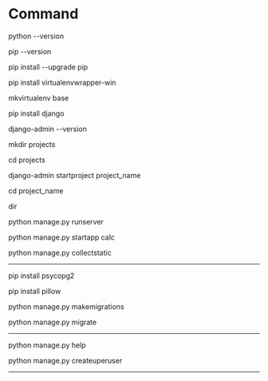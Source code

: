 # Command

python --version

pip --version

pip install --upgrade pip

pip install virtualenvwrapper-win

mkvirtualenv base

pip install django

django-admin --version

mkdir projects

cd projects

django-admin startproject project_name

cd project_name

dir

python manage.py runserver

python manage.py startapp calc
 
python manage.py collectstatic

-------------------------------------
pip install psycopg2

pip install pillow

python manage.py makemigrations

python manage.py migrate

-------------------------------------
python manage.py help

python manage.py createuperuser

-------------------------------------
